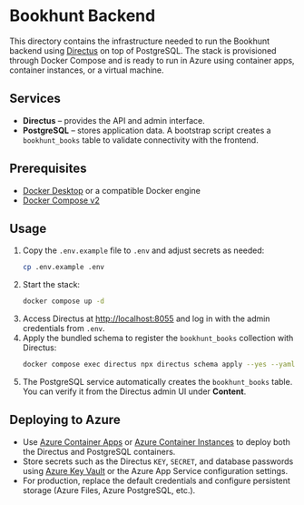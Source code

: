 # Bookhunt Backend

This directory contains the infrastructure needed to run the Bookhunt backend using [Directus](https://directus.io/) on top of PostgreSQL. The stack is provisioned through Docker Compose and is ready to run in Azure using container apps, container instances, or a virtual machine.

## Services

- **Directus** – provides the API and admin interface.
- **PostgreSQL** – stores application data. A bootstrap script creates a `bookhunt_books` table to validate connectivity with the frontend.

## Prerequisites

- [Docker Desktop](https://www.docker.com/products/docker-desktop/) or a compatible Docker engine
- [Docker Compose v2](https://docs.docker.com/compose/)

## Usage

1. Copy the `.env.example` file to `.env` and adjust secrets as needed:
   ```bash
   cp .env.example .env
   ```
2. Start the stack:
   ```bash
   docker compose up -d
   ```
3. Access Directus at [http://localhost:8055](http://localhost:8055) and log in with the admin credentials from `.env`.
4. Apply the bundled schema to register the `bookhunt_books` collection with Directus:
   ```bash
   docker compose exec directus npx directus schema apply --yes --yaml /directus/schema.yaml
   ```
5. The PostgreSQL service automatically creates the `bookhunt_books` table. You can verify it from the Directus admin UI under **Content**.

## Deploying to Azure

- Use [Azure Container Apps](https://learn.microsoft.com/azure/container-apps/) or [Azure Container Instances](https://learn.microsoft.com/azure/container-instances/) to deploy both the Directus and PostgreSQL containers.
- Store secrets such as the Directus `KEY`, `SECRET`, and database passwords using [Azure Key Vault](https://learn.microsoft.com/azure/key-vault/) or the Azure App Service configuration settings.
- For production, replace the default credentials and configure persistent storage (Azure Files, Azure PostgreSQL, etc.).
